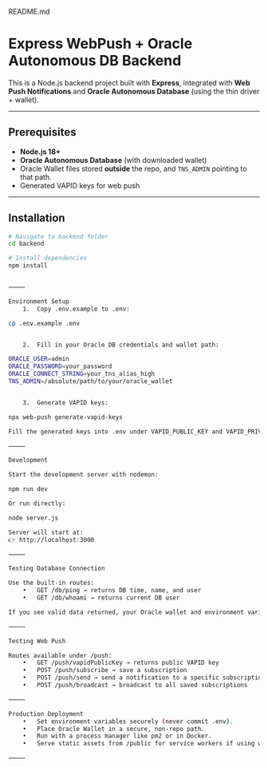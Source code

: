 
README.md

# Express WebPush + Oracle Autonomous DB Backend

This is a Node.js backend project built with **Express**, integrated with **Web Push Notifications** and **Oracle Autonomous Database** (using the thin driver + wallet).

---

## Prerequisites

- **Node.js 18+**
- **Oracle Autonomous Database** (with downloaded wallet)
- Oracle Wallet files stored **outside** the repo, and `TNS_ADMIN` pointing to that path.
- Generated VAPID keys for web push

---

## Installation

```bash
# Navigate to backend folder
cd backend

# Install dependencies
npm install


⸻

Environment Setup
	1.	Copy .env.example to .env:

cp .env.example .env


	2.	Fill in your Oracle DB credentials and wallet path:

ORACLE_USER=admin
ORACLE_PASSWORD=your_password
ORACLE_CONNECT_STRING=your_tns_alias_high
TNS_ADMIN=/absolute/path/to/your/oracle_wallet


	3.	Generate VAPID keys:

npx web-push generate-vapid-keys

Fill the generated keys into .env under VAPID_PUBLIC_KEY and VAPID_PRIVATE_KEY.

⸻

Development

Start the development server with nodemon:

npm run dev

Or run directly:

node server.js

Server will start at:
👉 http://localhost:3000

⸻

Testing Database Connection

Use the built-in routes:
	•	GET /db/ping → returns DB time, name, and user
	•	GET /db/whoami → returns current DB user

If you see valid data returned, your Oracle wallet and environment variables are configured correctly ✅

⸻

Testing Web Push

Routes available under /push:
	•	GET /push/vapidPublicKey → returns public VAPID key
	•	POST /push/subscribe → save a subscription
	•	POST /push/send → send a notification to a specific subscription
	•	POST /push/broadcast → broadcast to all saved subscriptions

⸻

Production Deployment
	•	Set environment variables securely (never commit .env).
	•	Place Oracle Wallet in a secure, non-repo path.
	•	Run with a process manager like pm2 or in Docker.
	•	Serve static assets from /public for service workers if using web push.

⸻

